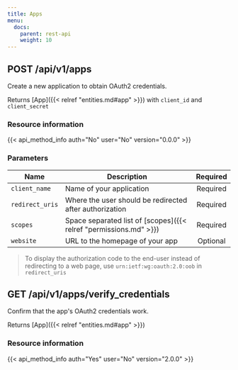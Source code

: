 ```yaml
---
title: Apps
menu:
  docs:
    parent: rest-api
    weight: 10
---
```


## POST /api/v1/apps

Create a new application to obtain OAuth2 credentials.

Returns [App]({{< relref "entities.md#app" >}}) with `client_id` and `client_secret`

### Resource information

{{< api_method_info auth="No" user="No" version="0.0.0" >}}

### Parameters

|Name|Description|Required|
|----|-----------|:------:|
| `client_name` | Name of your application | Required |
| `redirect_uris` | Where the user should be redirected after authorization | Required |
| `scopes` | Space separated list of [scopes]({{< relref "permissions.md" >}}) | Required |
| `website` | URL to the homepage of your app | Optional |

> To display the authorization code to the end-user instead of redirecting to a web page, use `urn:ietf:wg:oauth:2.0:oob` in `redirect_uris`

## GET /api/v1/apps/verify_credentials

Confirm that the app's OAuth2 credentials work.

Returns [App]({{< relref "entities.md#app" >}})

### Resource information

{{< api_method_info auth="Yes" user="No" version="2.0.0" >}}
